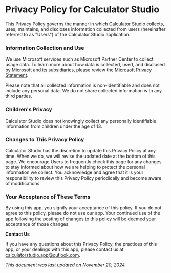 # Privacy Policy for Calculator Studio

This Privacy Policy governs the manner in which Calculator Studio collects, uses, maintains, and discloses information collected from users (hereinafter referred to as "Users") of the Calculator Studio application.

### Information Collection and Use

We use Microsoft services such as Microsoft Partner Center to collect usage data. To learn more about how data is collected, used, and disclosed by Microsoft and its subsidiaries, please review the [Microsoft Privacy Statement](https://privacy.microsoft.com/privacystatement).

Please note that all collected information is non-identifiable and does not include any personal data. We do not share collected information with any third parties.

### Children's Privacy

Calculator Studio does not knowingly collect any personally identifiable information from children under the age of 13.

### Changes to This Privacy Policy

Calculator Studio has the discretion to update this Privacy Policy at any time. When we do, we will revise the updated date at the bottom of this page. We encourage Users to frequently check this page for any changes to stay informed about how we are helping to protect the personal information we collect. You acknowledge and agree that it is your responsibility to review this Privacy Policy periodically and become aware of modifications.

### Your Acceptance of These Terms

By using this app, you signify your acceptance of this policy. If you do not agree to this policy, please do not use our app. Your continued use of the app following the posting of changes to this policy will be deemed your acceptance of those changes.

**Contact Us**

If you have any questions about this Privacy Policy, the practices of this app, or your dealings with this app, please contact us at 
calculatorstudio.app@outlook.com.

*This document was last updated on November 20, 2024.*